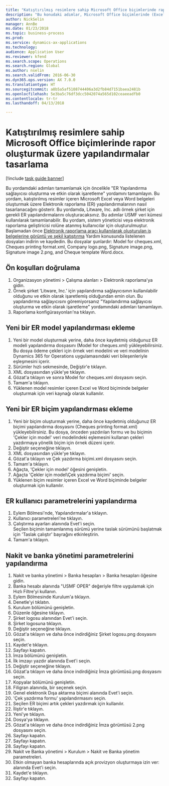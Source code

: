 ```yaml
--- 
title: "Katıştırılmış resimlere sahip Microsoft Office biçimlerinde rapor oluşturmak üzere yapılandırmalar tasarlama"
description: "Bu konudaki adımlar, Microsoft Office biçimlerinde (Excel ve Word) katıştırılmış resimler içeren elektronik belgelerin Elektronik raporlama (ER) yapılandırmalarının nasıl tasarlanacağını hakkında bilgi verir."
author: NickSelin
manager: AnnBe
ms.date: 01/23/2018
ms.topic: business-process
ms.prod: 
ms.service: dynamics-ax-applications
ms.technology: 
audience: Application User
ms.reviewer: kfend
ms.search.scope: Operations
ms.search.region: Global
ms.author: nselin
ms.search.validFrom: 2016-06-30
ms.dyn365.ops.version: AX 7.0.0
ms.translationtype: HT
ms.sourcegitcommit: a8b5a5af5108744406a3d2fb84d7151baea2481b
ms.openlocfilehash: 5e3ba5c76df3dcc5042074a565d102ceaeeadfb0
ms.contentlocale: tr-tr
ms.lasthandoff: 04/13/2018

---
```

# <a name="design-configurations-to-generate-reports-in-microsoft-office-formats-with-embedded-images"></a>Katıştırılmış resimlere sahip Microsoft Office biçimlerinde rapor oluşturmak üzere yapılandırmalar tasarlama

[!include [task guide banner](../../includes/task-guide-banner.md)]

Bu yordamdaki adımları tamamlamak için öncelikle "ER Yapılandırma sağlayıcısı oluşturma ve etkin olarak işaretleme" yordamını tamamlayın. Bu yordam, katıştırılmış resimler içeren Microsoft Excel veya Word belgeleri oluşturmak üzere Elektronik raporlama (ER) yapılandırmalarının nasıl tasarlanacağını gösterir. Bu yordamda, Litware, Inc. adlı örnek şirket için gerekli ER yapılandırmalarını oluşturacaksınız. Bu adımlar USMF veri kümesi kullanılarak tamamlanabilir. Bu yordam, sistem yöneticisi veya elektronik raporlama geliştiricisi rolüne atanmış kullanıcılar için oluşturulmuştur. Başlamadan önce [Elektronik raporlama aracı kullanılarak oluşturulan iş belgelerine görüntü ve şekil katıştırma](../electronic-reporting-embed-images-shapes.md) Yardım konusunda listelenen dosyaları indirin ve kaydedin. Bu dosyalar şunlardır: Model for cheques.xml, Cheques printing format.xml, Company logo.png, Signature image.png, Signature image 2.png, and Cheque template Word.docx.

## <a name="verify-prerequisites"></a>Ön koşulları doğrulama  
 1. Organizasyon yönetimi > Çalışma alanları > Elektronik raporlama'ya gidin.  
 2. Örnek şirket ‘Litware, Inc.’ için yapılandırma sağlayıcısının kullanılabilir olduğunu ve etkin olarak işaretlemiş olduğundan emin olun. Bu yapılandırma sağlayıcısını göremiyorsanız "Yapılandırma sağlayıcısı oluşturma ve etkin olarak işaretleme" yordamındaki adımları tamamlayın.   
 3. Raporlama konfigürasyonları'na tıklayın.  
 
## <a name="add-a-new-er-model-configuration"></a>Yeni bir ER model yapılandırması ekleme  
 1. Yeni bir model oluşturmak yerine, daha önce kaydetmiş olduğunuz ER modeli yapılandırma dosyasını (Model for cheques.xml) yükleyebilirsiniz. Bu dosya ödeme çekleri için örnek veri modelini ve veri modelinin Dynamics 365 for Operations uygulamasındaki veri bileşenleriyle eşleşmesini içerir.   
 2. Sürümler hızlı sekmesinde, Değiştir'e tıklayın.   
 3. XML dosyasından yükle'ye tıklayın.  
 4. Gözat'a tıklayın ve sonra Model for cheques.xml dosyasını seçin.   
 5. Tamam'a tıklayın.  
 6. Yüklenen model resimler içeren Excel ve Word biçiminde belgeler oluşturmak için veri kaynağı olarak kullanılır.  

## <a name="add-a-new-er-format-configuration"></a>Yeni bir ER biçim yapılandırması ekleme  
 1. Yeni bir biçim oluşturmak yerine, daha önce kaydetmiş olduğunuz ER biçimi yapılandırma dosyasını (Cheques printing format.xml) yükleyebilirsiniz. Bu dosya, önceden yazdırılan formu ve bu biçimin 'Çekler için model' veri modelindeki eşlemesini kullanan çekleri yazdırmaya yönelik biçim için örnek düzeni içerir.   
 2. Değiştir seçeneğine tıklayın.  
 3. XML dosyasından yükle'ye tıklayın.  
 4. Gözat'a tıklayın ve Çek yazdırma biçimi.xml dosyasını seçin.   
 5. Tamam'a tıklayın.  
 6. Ağaçta, 'Çekler için model' öğesini genişletin.  
 7. Ağaçta 'Çekler için model\Çek yazdırma biçimi' seçin.  
 8. Yüklenen biçim resimler içeren Excel ve Word biçiminde belgeler oluşturmak için kullanılır.   

## <a name="configure-er-user-parameters"></a>ER kullanıcı parametrelerini yapılandırma  
 1. Eylem Bölmesi'nde, Yapılandırmalar'a tıklayın.  
 2. Kullanıcı parametreleri'ne tıklayın.  
 3. Çalıştırma ayarları alanında Evet'i seçin.  
  Seçilen biçimin tamamlanmış sürümü yerine taslak sürümünü başlatmak için 'Taslak çalıştır' bayrağını etkinleştirin.  
 4. Tamam'a tıklayın.  

## <a name="configure-cash--bank-management-parameters"></a>Nakit ve banka yönetimi parametrelerini yapılandırma  
 1. Nakit ve banka yönetimi > Banka hesapları > Banka hesapları öğesine gidin.  
 2. Banka hesabı alanında "USMF OPER" değeriyle filtre uygulamak için Hızlı Filtre'yi kullanın.  
 3. Eylem Bölmesinde Kurulum'a tıklayın.  
 4. Denetle'yi tıklatın.  
 5. Kurulum bölümünü genişletin.  
 6. Düzenle öğesine tıklayın.  
 7. Şirket logosu alanından Evet'i seçin.  
 8. Şirket logosuna tıklayın.  
 9. Değiştir seçeneğine tıklayın.  
 10. Gözat'a tıklayın ve daha önce indirdiğiniz Şirket logosu.png dosyasını seçin.   
 11. Kaydet'e tıklayın.  
 12. Sayfayı kapatın.  
 13. İmza bölümünü genişletin.  
 14. İlk imzayı yazdır alanında Evet'i seçin.  
 15. Değiştir seçeneğine tıklayın.  
 16. Gözat'a tıklayın ve daha önce indirdiğiniz İmza görüntüsü.png dosyasını seçin.   
 17. Kopyalar bölümünü genişletin.  
 18. Filigran alanında, bir seçenek seçin.  
 19. Genel elektronik Dışa aktarma biçimi alanında Evet'i seçin.  
 20. 'Çek yazdırma formu' yapılandırmasını seçin.  
 21. Seçilen ER biçimi artık çekleri yazdırmak için kullanılır.  
 22. İliştir'e tıklayın.  
 23. Yeni'ye tıklayın.  
 24. Dosya'ya tıklayın.  
 25. Gözat'a tıklayın ve daha önce indirdiğiniz İmza görüntüsü 2.png dosyasını seçin.   
 26. Sayfayı kapatın.  
 27. Sayfayı kapatın.  
 28. Sayfayı kapatın.  
 29. Nakit ve Banka yönetimi > Kurulum > Nakit ve Banka yönetim parametreleri.  
 30. Etkin olmayan banka hesaplarında açık provizyon oluşturmaya izin ver: alanında Evet'i seçin.  
 31. Kaydet'e tıklayın.  
 32. Sayfayı kapatın.  

